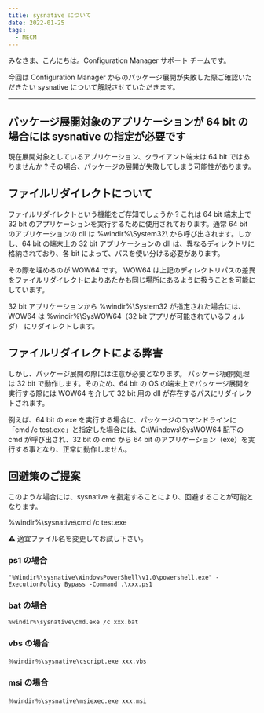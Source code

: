 ```yaml
---
title: sysnative について
date: 2022-01-25
tags:
  - MECM
---
```


みなさま、こんにちは。Configuration Manager サポート チームです。

今回は Configuration Manager からのパッケージ展開が失敗した際ご確認いただきたい sysnative について解説させていただきます。

---

## パッケージ展開対象のアプリケーションが 64 bit の場合には sysnative の指定が必要です

現在展開対象としているアプリケーション、クライアント端末は 64 bit ではありませんか ?
その場合、パッケージの展開が失敗してしまう可能性があります。

## ファイルリダイレクトについて

ファイルリダイレクトという機能をご存知でしょうか ? これは 64 bit 端末上で 32 bit のアプリケーションを実行するために使用されております。通常 64 bit のアプリケーションの dll は %windir%\System32\ から呼び出されます。しかし、64 bit の端末上の 32 bit アプリケーションの dll は、異なるディレクトリに格納されており、各 bit によって、パスを使い分ける必要があります。

その際を埋めるのが WOW64 です。
WOW64 は上記のディレクトリパスの差異をファイルリダイレクトによりあたかも同じ場所にあるように扱うことを可能にしています。

32 bit アプリケーションから %windir%\System32 が指定された場合には、WOW64 は %windir%\SysWOW64（32 bit アプリが可能されているフォルダ） にリダイレクトします。

## ファイルリダイレクトによる弊害

しかし、パッケージ展開の際には注意が必要となります。
パッケージ展開処理は 32 bit で動作します。そのため、64 bit の OS の端末上でパッケージ展開を実行する際には WOW64 を介して 32 bit 用の dll が存在するパスにリダイレクトされます。

例えば、64 bit の exe を実行する場合に、パッケージのコマンドラインに「cmd /c test.exe」と指定した場合には、C:\Windows\SysWOW64 配下の cmd が呼び出され、32 bit の cmd から 64 bit のアプリケーション（exe）を実行する事となり、正常に動作しません。

## 回避策のご提案

このような場合には、sysnative を指定することにより、回避することが可能となります。

%windir%\sysnative\cmd /c test.exe

:warning: 適宜ファイル名を変更してお試し下さい。

### ps1 の場合

```text
"%Windir%\sysnative\WindowsPowerShell\v1.0\powershell.exe" -ExecutionPolicy Bypass -Command .\xxx.ps1
```

### bat の場合

```text
%windir%\sysnative\cmd.exe /c xxx.bat
```

### vbs の場合

```text
％windir％\sysnative\cscript.exe xxx.vbs
```

### msi の場合

```text
％windir％\sysnative\msiexec.exe xxx.msi
```
